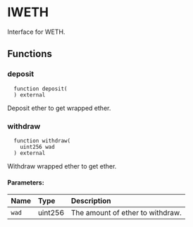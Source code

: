 # IWETH

Interface for WETH.

## Functions

### deposit

```solidity
  function deposit(
  ) external
```

Deposit ether to get wrapped ether.

### withdraw

```solidity
  function withdraw(
    uint256 wad
  ) external
```

Withdraw wrapped ether to get ether.

#### Parameters:

| Name  | Type    | Description                      |
| :---- | :------ | :------------------------------- |
| `wad` | uint256 | The amount of ether to withdraw. |
